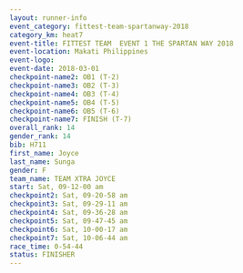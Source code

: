 ```yaml
---
layout: runner-info 
event_category: fittest-team-spartanway-2018 
category_km: heat7 
event-title: FITTEST TEAM  EVENT 1 THE SPARTAN WAY 2018 
event-location: Makati Philippines 
event-logo: 
event-date: 2018-03-01 
checkpoint-name2: OB1 (T-2) 
checkpoint-name3: OB2 (T-3) 
checkpoint-name4: OB3 (T-4) 
checkpoint-name5: OB4 (T-5) 
checkpoint-name6: OB5 (T-6) 
checkpoint-name7: FINISH (T-7) 
overall_rank: 14
gender_rank: 14
bib: H711
first_name: Joyce
last_name: Sunga
gender: F
team_name: TEAM XTRA JOYCE
start: Sat, 09-12-00 am
checkpoint2: Sat, 09-20-58 am
checkpoint3: Sat, 09-29-11 am
checkpoint4: Sat, 09-36-28 am
checkpoint5: Sat, 09-47-45 am
checkpoint6: Sat, 10-00-17 am
checkpoint7: Sat, 10-06-44 am
race_time: 0-54-44
status: FINISHER
---
```

